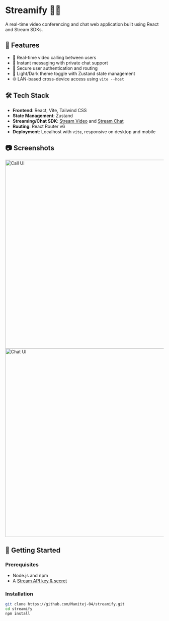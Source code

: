 # Streamify 🎥💬
A real-time video conferencing and chat web application built using React and Stream SDKs.

## 🚀 Features
- 🔴 Real-time video calling between users
- 💬 Instant messaging with private chat support
- 🔐 Secure user authentication and routing
- 🎨 Light/Dark theme toggle with Zustand state management
- 🌐 LAN-based cross-device access using `vite --host`

## 🛠️ Tech Stack
- **Frontend**: React, Vite, Tailwind CSS
- **State Management**: Zustand
- **Streaming/Chat SDK**: [Stream Video](https://getstream.io/video/) and [Stream Chat](https://getstream.io/chat/)
- **Routing**: React Router v6
- **Deployment**: Localhost with `vite`, responsive on desktop and mobile

## 📷 Screenshots
<img src="screenshots/call-preview.png" alt="Call UI" width="600"/>
<img src="screenshots/chat-ui.png" alt="Chat UI" width="600"/>

## 🧪 Getting Started

### Prerequisites
- Node.js and npm
- A [Stream API key & secret](https://getstream.io/dashboard/)

### Installation
```bash
git clone https://github.com/Manitej-04/streamify.git
cd streamify
npm install
